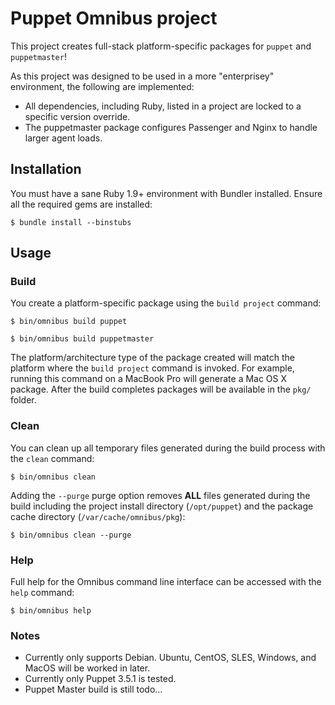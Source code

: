 Puppet Omnibus project
======================
This project creates full-stack platform-specific packages for `puppet` and `puppetmaster`!

As this project was designed to be used in a more "enterprisey" environment, the following are implemented: 
* All dependencies, including Ruby, listed in a project are locked to a specific version override.
* The puppetmaster package configures Passenger and Nginx to handle larger agent loads.

Installation
------------
You must have a sane Ruby 1.9+ environment with Bundler installed. Ensure all
the required gems are installed:

```shell
$ bundle install --binstubs
```

Usage
-----
### Build

You create a platform-specific package using the `build project` command:

```shell
$ bin/omnibus build puppet
```

```shell
$ bin/omnibus build puppetmaster
```

The platform/architecture type of the package created will match the platform
where the `build project` command is invoked. For example, running this command
on a MacBook Pro will generate a Mac OS X package. After the build completes
packages will be available in the `pkg/` folder.

### Clean

You can clean up all temporary files generated during the build process with
the `clean` command:

```shell
$ bin/omnibus clean
```

Adding the `--purge` purge option removes __ALL__ files generated during the
build including the project install directory (`/opt/puppet`) and
the package cache directory (`/var/cache/omnibus/pkg`):

```shell
$ bin/omnibus clean --purge
```

### Help

Full help for the Omnibus command line interface can be accessed with the
`help` command:

```shell
$ bin/omnibus help
```

### Notes

* Currently only supports Debian.  Ubuntu, CentOS, SLES, Windows, and MacOS will be worked in later.
* Currently only Puppet 3.5.1 is tested.
* Puppet Master build is still todo...
